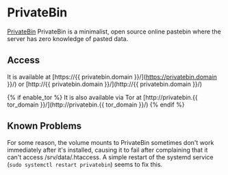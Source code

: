 # PrivateBin

[PrivateBin](https://privatebin.info) PrivateBin is a minimalist, open source online pastebin where the server has zero knowledge of pasted data.

## Access

It is available at [https://{{ privatebin.domain }}/](https://privatebin.domain }}/) or [http://{{ privatebin.domain }}/](http://{{ privatebin.domain }}/)

{% if enable_tor %}
It is also available via Tor at [http://privatebin.{{ tor_domain }}/](http://privatebin.{{ tor_domain }}/)
{% endif %}

## Known Problems
For some reason, the volume mounts to PrivateBin sometimes don't work immediately after it's installed, causing it to fail after complaining that it can't access /srv/data/.htaccess.  A simple restart of the systemd service (`sudo systemctl restart privatebin`) seems to fix this.
